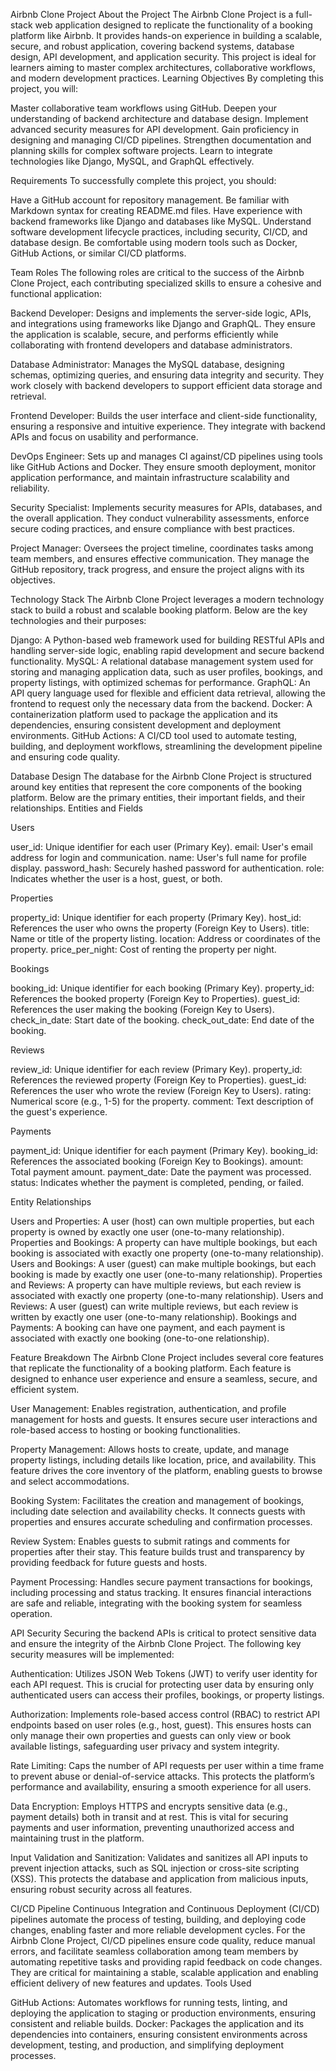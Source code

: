 Airbnb Clone Project
About the Project
The Airbnb Clone Project is a full-stack web application designed to replicate the functionality of a booking platform like Airbnb. It provides hands-on experience in building a scalable, secure, and robust application, covering backend systems, database design, API development, and application security. This project is ideal for learners aiming to master complex architectures, collaborative workflows, and modern development practices.
Learning Objectives
By completing this project, you will:

Master collaborative team workflows using GitHub.
Deepen your understanding of backend architecture and database design.
Implement advanced security measures for API development.
Gain proficiency in designing and managing CI/CD pipelines.
Strengthen documentation and planning skills for complex software projects.
Learn to integrate technologies like Django, MySQL, and GraphQL effectively.

Requirements
To successfully complete this project, you should:

Have a GitHub account for repository management.
Be familiar with Markdown syntax for creating README.md files.
Have experience with backend frameworks like Django and databases like MySQL.
Understand software development lifecycle practices, including security, CI/CD, and database design.
Be comfortable using modern tools such as Docker, GitHub Actions, or similar CI/CD platforms.

Team Roles
The following roles are critical to the success of the Airbnb Clone Project, each contributing specialized skills to ensure a cohesive and functional application:

Backend Developer: Designs and implements the server-side logic, APIs, and integrations using frameworks like Django and GraphQL. They ensure the application is scalable, secure, and performs efficiently while collaborating with frontend developers and database administrators.

Database Administrator: Manages the MySQL database, designing schemas, optimizing queries, and ensuring data integrity and security. They work closely with backend developers to support efficient data storage and retrieval.

Frontend Developer: Builds the user interface and client-side functionality, ensuring a responsive and intuitive experience. They integrate with backend APIs and focus on usability and performance.

DevOps Engineer: Sets up and manages CI against/CD pipelines using tools like GitHub Actions and Docker. They ensure smooth deployment, monitor application performance, and maintain infrastructure scalability and reliability.

Security Specialist: Implements security measures for APIs, databases, and the overall application. They conduct vulnerability assessments, enforce secure coding practices, and ensure compliance with best practices.

Project Manager: Oversees the project timeline, coordinates tasks among team members, and ensures effective communication. They manage the GitHub repository, track progress, and ensure the project aligns with its objectives.


Technology Stack
The Airbnb Clone Project leverages a modern technology stack to build a robust and scalable booking platform. Below are the key technologies and their purposes:

Django: A Python-based web framework used for building RESTful APIs and handling server-side logic, enabling rapid development and secure backend functionality.
MySQL: A relational database management system used for storing and managing application data, such as user profiles, bookings, and property listings, with optimized schemas for performance.
GraphQL: An API query language used for flexible and efficient data retrieval, allowing the frontend to request only the necessary data from the backend.
Docker: A containerization platform used to package the application and its dependencies, ensuring consistent development and deployment environments.
GitHub Actions: A CI/CD tool used to automate testing, building, and deployment workflows, streamlining the development pipeline and ensuring code quality.

Database Design
The database for the Airbnb Clone Project is structured around key entities that represent the core components of the booking platform. Below are the primary entities, their important fields, and their relationships.
Entities and Fields

Users

user_id: Unique identifier for each user (Primary Key).
email: User's email address for login and communication.
name: User's full name for profile display.
password_hash: Securely hashed password for authentication.
role: Indicates whether the user is a host, guest, or both.


Properties

property_id: Unique identifier for each property (Primary Key).
host_id: References the user who owns the property (Foreign Key to Users).
title: Name or title of the property listing.
location: Address or coordinates of the property.
price_per_night: Cost of renting the property per night.


Bookings

booking_id: Unique identifier for each booking (Primary Key).
property_id: References the booked property (Foreign Key to Properties).
guest_id: References the user making the booking (Foreign Key to Users).
check_in_date: Start date of the booking.
check_out_date: End date of the booking.


Reviews

review_id: Unique identifier for each review (Primary Key).
property_id: References the reviewed property (Foreign Key to Properties).
guest_id: References the user who wrote the review (Foreign Key to Users).
rating: Numerical score (e.g., 1-5) for the property.
comment: Text description of the guest's experience.


Payments

payment_id: Unique identifier for each payment (Primary Key).
booking_id: References the associated booking (Foreign Key to Bookings).
amount: Total payment amount.
payment_date: Date the payment was processed.
status: Indicates whether the payment is completed, pending, or failed.



Entity Relationships

Users and Properties: A user (host) can own multiple properties, but each property is owned by exactly one user (one-to-many relationship).
Properties and Bookings: A property can have multiple bookings, but each booking is associated with exactly one property (one-to-many relationship).
Users and Bookings: A user (guest) can make multiple bookings, but each booking is made by exactly one user (one-to-many relationship).
Properties and Reviews: A property can have multiple reviews, but each review is associated with exactly one property (one-to-many relationship).
Users and Reviews: A user (guest) can write multiple reviews, but each review is written by exactly one user (one-to-many relationship).
Bookings and Payments: A booking can have one payment, and each payment is associated with exactly one booking (one-to-one relationship).

Feature Breakdown
The Airbnb Clone Project includes several core features that replicate the functionality of a booking platform. Each feature is designed to enhance user experience and ensure a seamless, secure, and efficient system.

User Management: Enables registration, authentication, and profile management for hosts and guests. It ensures secure user interactions and role-based access to hosting or booking functionalities.

Property Management: Allows hosts to create, update, and manage property listings, including details like location, price, and availability. This feature drives the core inventory of the platform, enabling guests to browse and select accommodations.

Booking System: Facilitates the creation and management of bookings, including date selection and availability checks. It connects guests with properties and ensures accurate scheduling and confirmation processes.

Review System: Enables guests to submit ratings and comments for properties after their stay. This feature builds trust and transparency by providing feedback for future guests and hosts.

Payment Processing: Handles secure payment transactions for bookings, including processing and status tracking. It ensures financial interactions are safe and reliable, integrating with the booking system for seamless operation.


API Security
Securing the backend APIs is critical to protect sensitive data and ensure the integrity of the Airbnb Clone Project. The following key security measures will be implemented:

Authentication: Utilizes JSON Web Tokens (JWT) to verify user identity for each API request. This is crucial for protecting user data by ensuring only authenticated users can access their profiles, bookings, or property listings.

Authorization: Implements role-based access control (RBAC) to restrict API endpoints based on user roles (e.g., host, guest). This ensures hosts can only manage their own properties and guests can only view or book available listings, safeguarding user privacy and system integrity.

Rate Limiting: Caps the number of API requests per user within a time frame to prevent abuse or denial-of-service attacks. This protects the platform’s performance and availability, ensuring a smooth experience for all users.

Data Encryption: Employs HTTPS and encrypts sensitive data (e.g., payment details) both in transit and at rest. This is vital for securing payments and user information, preventing unauthorized access and maintaining trust in the platform.

Input Validation and Sanitization: Validates and sanitizes all API inputs to prevent injection attacks, such as SQL injection or cross-site scripting (XSS). This protects the database and application from malicious inputs, ensuring robust security across all features.


CI/CD Pipeline
Continuous Integration and Continuous Deployment (CI/CD) pipelines automate the process of testing, building, and deploying code changes, enabling faster and more reliable development cycles. For the Airbnb Clone Project, CI/CD pipelines ensure code quality, reduce manual errors, and facilitate seamless collaboration among team members by automating repetitive tasks and providing rapid feedback on code changes. They are critical for maintaining a stable, scalable application and enabling efficient delivery of new features and updates.
Tools Used

GitHub Actions: Automates workflows for running tests, linting, and deploying the application to staging or production environments, ensuring consistent and reliable builds.
Docker: Packages the application and its dependencies into containers, ensuring consistent environments across development, testing, and production, and simplifying deployment processes.

